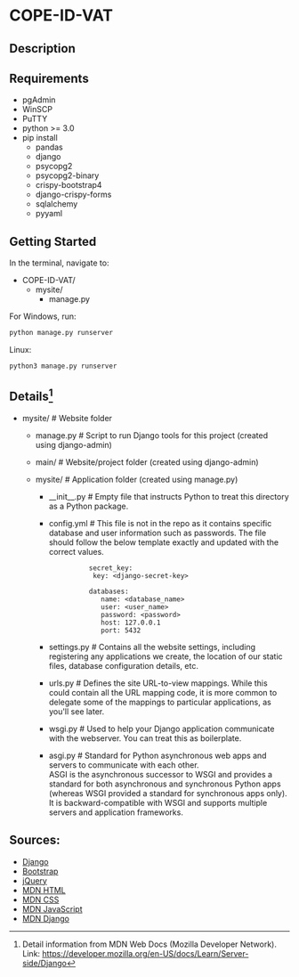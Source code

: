 # COPE-ID-VAT

## Description

## Requirements
* pgAdmin
* WinSCP
* PuTTY  
* python >= 3.0
* pip install
   * pandas
   * django
   * psycopg2
   * psycopg2-binary
   * crispy-bootstrap4
   * django-crispy-forms
   * sqlalchemy
   * pyyaml

## Getting Started
In the terminal, navigate to:
- COPE-ID-VAT/  
  - mysite/
    - manage.py

For Windows, run:
```bash
python manage.py runserver
```
Linux:
```bash
python3 manage.py runserver
```


## Details[^note]

- mysite/ # Website folder  

   - manage.py     # Script to run Django tools for this project (created using django-admin)  

   - main/        # Website/project folder (created using django-admin)  

   - mysite/    # Application folder (created using manage.py)  

     - \_\_init\_\_.py  # Empty file that instructs Python to treat this directory as a Python package.
       
     - config.yml  # This file is not in the repo as it contains specific database and user information such as passwords.
                     The file should follow the below template exactly and updated with the correct values.
 
                     secret_key:
                      key: <django-secret-key>

                     databases:
                        name: <database_name>
                        user: <user_name>
                        password: <password>
                        host: 127.0.0.1
                        port: 5432
       
     - settings.py  # Contains all the website settings, including registering any applications we create,
                     the location of our static files, database configuration details, etc.  

     - urls.py      # Defines the site URL-to-view mappings. While this could contain all the URL mapping code,
                     it is more common to delegate some of the mappings to particular applications, as you'll see later.  

     - wsgi.py      # Used to help your Django application communicate with the webserver. You can treat this as boilerplate.  

     - asgi.py      # Standard for Python asynchronous web apps and servers to communicate with each other.  
                     ASGI is the asynchronous successor to WSGI and provides a standard for both asynchronous and synchronous
                     Python apps (whereas WSGI provided a standard for synchronous apps only). It is backward-compatible with 
                     WSGI and supports multiple servers and application frameworks.  
                     
                     
## Sources:
- [Django](https://www.djangoproject.com/)
- [Bootstrap](https://getbootstrap.com/)
- [jQuery](https://jquery.com/)
- [MDN HTML](https://developer.mozilla.org/en-US/docs/Web/HTML)
- [MDN CSS](https://developer.mozilla.org/en-US/docs/Web/CSS)
- [MDN JavaScript](https://developer.mozilla.org/en-US/docs/Web/JavaScript)
- [MDN Django](https://developer.mozilla.org/en-US/docs/Learn/Server-side/Django)
                     
                     
[^note]:
    Detail information from MDN Web Docs (Mozilla Developer Network).    
    Link: https://developer.mozilla.org/en-US/docs/Learn/Server-side/Django
